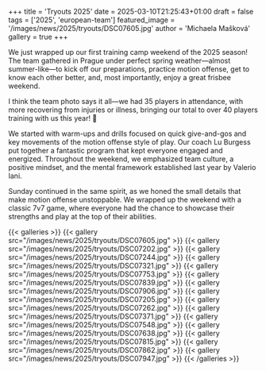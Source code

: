 +++
title = 'Tryouts 2025'
date = 2025-03-10T21:25:43+01:00
draft = false
tags = ['2025', 'european-team']
featured_image = '/images/news/2025/tryouts/DSC07605.jpg'
author = 'Michaela Mašková'
gallery = true
+++

We just wrapped up our first training camp weekend of the 2025 season! The team gathered in Prague under perfect spring weather—almost summer-like—to kick off our preparations, practice motion offense, get to know each other better, and, most importantly, enjoy a great frisbee weekend.

<!--more-->

I think the team photo says it all—we had 35 players in attendance, with more recovering from injuries or illness, bringing our total to over 40 players training with us this year! 🤯

We started with warm-ups and drills focused on quick give-and-gos and key movements of the motion offense style of play. Our coach Lu Burgess put together a fantastic program that kept everyone engaged and energized. Throughout the weekend, we emphasized team culture, a positive mindset, and the mental framework established last year by Valerio Iani.

Sunday continued in the same spirit, as we honed the small details that make motion offense unstoppable. We wrapped up the weekend with a classic 7v7 game, where everyone had the chance to showcase their strengths and play at the top of their abilities.

{{< galleries >}}
{{< gallery src="/images/news/2025/tryouts/DSC07605.jpg" >}}
{{< gallery src="/images/news/2025/tryouts/DSC07202.jpg" >}}
{{< gallery src="/images/news/2025/tryouts/DSC07244.jpg" >}}
{{< gallery src="/images/news/2025/tryouts/DSC07321.jpg" >}}
{{< gallery src="/images/news/2025/tryouts/DSC07753.jpg" >}}
{{< gallery src="/images/news/2025/tryouts/DSC07839.jpg" >}}
{{< gallery src="/images/news/2025/tryouts/DSC07906.jpg" >}}
{{< gallery src="/images/news/2025/tryouts/DSC07205.jpg" >}}
{{< gallery src="/images/news/2025/tryouts/DSC07262.jpg" >}}
{{< gallery src="/images/news/2025/tryouts/DSC07371.jpg" >}}
{{< gallery src="/images/news/2025/tryouts/DSC07548.jpg" >}}
{{< gallery src="/images/news/2025/tryouts/DSC07638.jpg" >}}
{{< gallery src="/images/news/2025/tryouts/DSC07815.jpg" >}}
{{< gallery src="/images/news/2025/tryouts/DSC07862.jpg" >}}
{{< gallery src="/images/news/2025/tryouts/DSC07947.jpg" >}}
{{< /galleries >}}